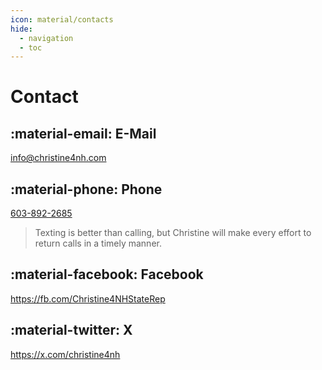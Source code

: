 ```yaml
---
icon: material/contacts
hide:
  - navigation
  - toc
---
```


# Contact

## :material-email: E-Mail

[info@christine4nh.com](mailto:info@christine4nh.com)

## :material-phone: Phone

[603-892-2685](tel:1-603-892-2685)

> Texting is better than calling, but Christine will make every effort to return calls in a timely manner.

## :material-facebook: Facebook

<https://fb.com/Christine4NHStateRep>

## :material-twitter: X

<https://x.com/christine4nh>
